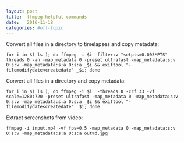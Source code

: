 ```yaml
---
layout: post
title:  ffmpeg helpful commands
date:   2016-11-18
categories: #off-topic
---
```


Convert all files in a directory to timelapses and copy metadata:

```
for i in $( ls ); do ffmpeg -i $i -filter:v "setpts=0.003*PTS" -threads 0 -an -map_metadata 0 -preset ultrafast -map_metadata:s:v 0:s:v -map_metadata:s:a 0:s:a _$i && exiftool "-filemodifydate<createdate" _$i; done
```

Convert all files in a directory and copy metadata:

```
for i in $( ls ); do ffmpeg -i $i  -threads 0 -crf 33 -vf scale=1280:720 -preset ultrafast -map_metadata 0 -map_metadata:s:v 0:s:v -map_metadata:s:a 0:s:a _$i && exiftool "-filemodifydate<createdate" _$i; done
```

Extract screenshots from video:

```
ffmpeg -i input.mp4 -vf fps=0.5 -map_metadata 0 -map_metadata:s:v 0:s:v -map_metadata:s:a 0:s:a out%d.jpg
```
